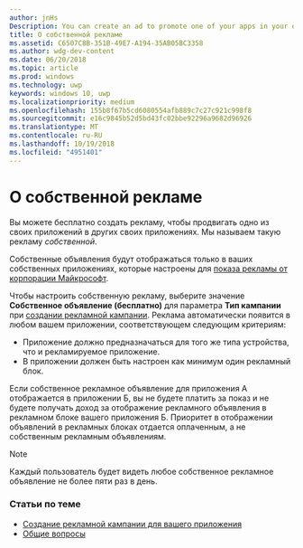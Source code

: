 ```yaml
---
author: jnHs
Description: You can create an ad to promote one of your apps in your other apps, for free. We call these house ads.
title: О собственной рекламе
ms.assetid: C6507C8B-351B-49E7-A194-35AB05BC3358
ms.author: wdg-dev-content
ms.date: 06/20/2018
ms.topic: article
ms.prod: windows
ms.technology: uwp
keywords: windows 10, uwp
ms.localizationpriority: medium
ms.openlocfilehash: 155b8f67b5cd6080554afb889c7c27c921c998f8
ms.sourcegitcommit: e16c9845b52d5bd43fc02bbe92296a9682d96926
ms.translationtype: MT
ms.contentlocale: ru-RU
ms.lasthandoff: 10/19/2018
ms.locfileid: "4951401"
---
```

# <a name="about-house-ads"></a>О собственной рекламе


Вы можете бесплатно создать рекламу, чтобы продвигать одно из своих приложений в других своих приложениях. Мы называем такую рекламу *собственной*.

Собственные объявления будут отображаться только в ваших собственных приложениях, которые настроены для [показа рекламы от корпорации Майкрософт](../monetize/display-ads-in-your-app.md).

Чтобы настроить собственную рекламу, выберите значение **Собственное объявление (бесплатно)** для параметра **Тип кампании** при [создании рекламной кампании](create-an-ad-campaign-for-your-app.md). Реклама автоматически появится в любом вашем приложении, соответствующем следующим критериям:

-   Приложение должно предназначаться для того же типа устройства, что и рекламируемое приложение.
-   В приложении должен быть настроен как минимум один рекламный блок.

Если собственное рекламное объявление для приложения А отображается в приложении Б, вы не будете платить за показ и не будете получать доход за отображение рекламного объявления в рекламном блоке вашего приложения Б. Приоритет в отображении объявлений в рекламных блоках отдается оплаченным, а не собственным рекламным объявлениям.

>[!NOTE]
> Каждый пользователь будет видеть любое собственное рекламное объявление не более пяти раз в день.

 

### <a name="related-topics"></a>Статьи по теме


* [Создание рекламной кампании для вашего приложения](create-an-ad-campaign-for-your-app.md)
* [Общие вопросы](common-questions.md)
